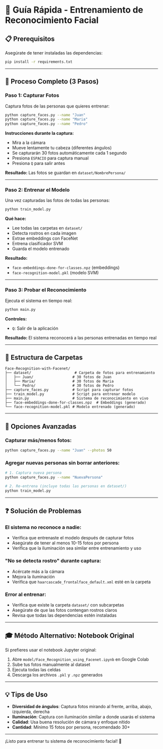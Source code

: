 # 🚀 Guía Rápida - Entrenamiento de Reconocimiento Facial

## 📋 Prerequisitos

Asegúrate de tener instaladas las dependencias:

```bash
pip install -r requirements.txt
```

---

## 🎯 Proceso Completo (3 Pasos)

### **Paso 1: Capturar Fotos**

Captura fotos de las personas que quieres entrenar:

```bash
python capture_faces.py --name "Juan"
python capture_faces.py --name "Maria"
python capture_faces.py --name "Pedro"
```

**Instrucciones durante la captura:**
- Mira a la cámara
- Mueve lentamente tu cabeza (diferentes ángulos)
- Se capturarán 30 fotos automáticamente cada 1 segundo
- Presiona `ESPACIO` para captura manual
- Presiona `Q` para salir antes

**Resultado:** Las fotos se guardan en `dataset/NombrePersona/`

---

### **Paso 2: Entrenar el Modelo**

Una vez capturadas las fotos de todas las personas:

```bash
python train_model.py
```

**Qué hace:**
- Lee todas las carpetas en `dataset/`
- Detecta rostros en cada imagen
- Extrae embeddings con FaceNet
- Entrena clasificador SVM
- Guarda el modelo entrenado

**Resultado:**
- `face-embeddings-done-for-classes.npz` (embeddings)
- `face-recognition-model.pkl` (modelo SVM)

---

### **Paso 3: Probar el Reconocimiento**

Ejecuta el sistema en tiempo real:

```bash
python main.py
```

**Controles:**
- `Q`: Salir de la aplicación

**Resultado:** El sistema reconocerá a las personas entrenadas en tiempo real

---

## 📁 Estructura de Carpetas

```
Face-Recognition-with-Facenet/
├── dataset/                    # Carpeta de fotos para entrenamiento
│   ├── Juan/                  # 30 fotos de Juan
│   ├── Maria/                 # 30 fotos de Maria
│   └── Pedro/                 # 30 fotos de Pedro
├── capture_faces.py           # Script para capturar fotos
├── train_model.py             # Script para entrenar modelo
├── main.py                    # Sistema de reconocimiento en vivo
├── face-embeddings-done-for-classes.npz  # Embeddings (generado)
└── face-recognition-model.pkl # Modelo entrenado (generado)
```

---

## 🔧 Opciones Avanzadas

### Capturar más/menos fotos:

```bash
python capture_faces.py --name "Juan" --photos 50
```

### Agregar nuevas personas sin borrar anteriores:

```bash
# 1. Captura nueva persona
python capture_faces.py --name "NuevaPersona"

# 2. Re-entrena (incluye todas las personas en dataset/)
python train_model.py
```

---

## ❓ Solución de Problemas

### El sistema no reconoce a nadie:
- Verifica que entrenaste el modelo después de capturar fotos
- Asegúrate de tener al menos 10-15 fotos por persona
- Verifica que la iluminación sea similar entre entrenamiento y uso

### "No se detecta rostro" durante captura:
- Acércate más a la cámara
- Mejora la iluminación
- Verifica que `haarcascade_frontalface_default.xml` esté en la carpeta

### Error al entrenar:
- Verifica que existe la carpeta `dataset/` con subcarpetas
- Asegúrate de que las fotos contengan rostros claros
- Revisa que todas las dependencias estén instaladas

---

## 🎓 Método Alternativo: Notebook Original

Si prefieres usar el notebook Jupyter original:

1. Abre `model/Face_Recognition_using_Facenet.ipynb` en Google Colab
2. Sube tus fotos manualmente al dataset
3. Ejecuta todas las celdas
4. Descarga los archivos `.pkl` y `.npz` generados

---

## 💡 Tips de Uso

- **Diversidad de ángulos**: Captura fotos mirando al frente, arriba, abajo, izquierda, derecha
- **Iluminación**: Captura con iluminación similar a donde usarás el sistema
- **Calidad**: Usa buena resolución de cámara y enfoque nítido
- **Cantidad**: Mínimo 15 fotos por persona, recomendado 30+

---

¡Listo para entrenar tu sistema de reconocimiento facial! 🎉
